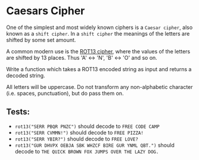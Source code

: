 # Caesars Cipher

One of the simplest and most widely known ciphers is a `Caesar cipher`, also known as a `shift cipher`. In a `shift cipher` the meanings of the letters are shifted by some set amount.

A common modern use is the [ROT13 cipher](https://en.wikipedia.org/wiki/ROT13), where the values of the letters are shifted by 13 places. Thus 'A' ↔ 'N', 'B' ↔ 'O' and so on.

Write a function which takes a ROT13 encoded string as input and returns a decoded string.

All letters will be uppercase. Do not transform any non-alphabetic character (i.e. spaces, punctuation), but do pass them on.

## Tests:

-   `rot13("SERR PBQR PNZC")` should decode to `FREE CODE CAMP`
-   `rot13("SERR CVMMN!")` should decode to `FREE PIZZA!`
-   `rot13("SERR YBIR?")` should decode to `FREE LOVE?`
-   `rot13("GUR DHVPX OEBJA SBK WHZCF BIRE GUR YNML QBT.")` should decode to `THE QUICK BROWN FOX JUMPS OVER THE LAZY DOG.`
